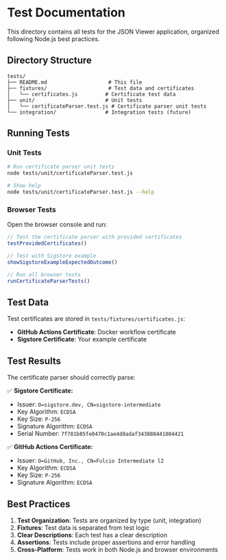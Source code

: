 # Test Documentation

This directory contains all tests for the JSON Viewer application, organized following Node.js best practices.

## Directory Structure

```
tests/
├── README.md                    # This file
├── fixtures/                    # Test data and certificates
│   └── certificates.js         # Certificate test data
├── unit/                       # Unit tests
│   └── certificateParser.test.js # Certificate parser unit tests
└── integration/                # Integration tests (future)
```

## Running Tests

### Unit Tests

```bash
# Run certificate parser unit tests
node tests/unit/certificateParser.test.js

# Show help
node tests/unit/certificateParser.test.js --help
```

### Browser Tests

Open the browser console and run:

```javascript
// Test the certificate parser with provided certificates
testProvidedCertificates()

// Test with Sigstore example
showSigstoreExampleExpectedOutcome()

// Run all browser tests
runCertificateParserTests()
```

## Test Data

Test certificates are stored in `tests/fixtures/certificates.js`:

- **GitHub Actions Certificate**: Docker workflow certificate
- **Sigstore Certificate**: Your example certificate

## Test Results

The certificate parser should correctly parse:

✅ **Sigstore Certificate:**
- Issuer: `O=sigstore.dev, CN=sigstore-intermediate`
- Key Algorithm: `ECDSA`
- Key Size: `P-256`
- Signature Algorithm: `ECDSA`
- Serial Number: `7f781b85fe0470c1ae4d8adaf343888441804421`

✅ **GitHub Actions Certificate:**
- Issuer: `O=GitHub, Inc., CN=Fulcio Intermediate l2`
- Key Algorithm: `ECDSA`
- Key Size: `P-256`
- Signature Algorithm: `ECDSA`

## Best Practices

1. **Test Organization**: Tests are organized by type (unit, integration)
2. **Fixtures**: Test data is separated from test logic
3. **Clear Descriptions**: Each test has a clear description
4. **Assertions**: Tests include proper assertions and error handling
5. **Cross-Platform**: Tests work in both Node.js and browser environments
